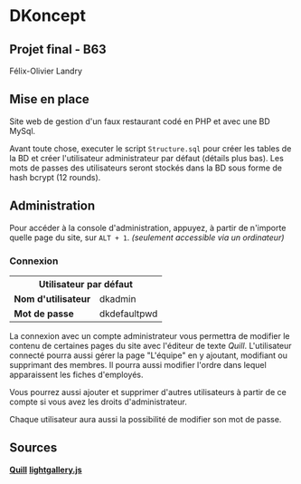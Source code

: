 # DKoncept
## Projet final - B63

Félix-Olivier Landry

## Mise en place

Site web de gestion d'un faux restaurant codé en PHP et avec une BD MySql.

Avant toute chose, executer le script `Structure.sql` pour créer les tables de la BD et créer l'utilisateur administrateur par défaut (détails plus bas). Les mots de passes des utilisateurs seront stockés dans la BD sous forme de hash bcrypt (12 rounds).

## Administration

Pour accéder à la console d'administration, appuyez, à partir de n'importe quelle page du site, sur `ALT + 1`. *(seulement accessible via un ordinateur)*

### Connexion


<table>
    <tr>
        <th colspan="2">Utilisateur par défaut</th>
    </tr>
        <td><b>Nom d'utilisateur</b></td>
        <td>dkadmin</td>
    <tr>
    </tr>
    <tr>
        <td><b>Mot de passe</b></td>
        <td>dkdefaultpwd</td>
    </tr>
</table>

La connexion avec un compte administrateur vous permettra de modifier le contenu de certaines pages du site avec l'éditeur de texte *Quill*.
L'utilisateur connecté pourra aussi gérer la page "L'équipe" en y ajoutant, modifiant ou supprimant des membres. 
Il pourra aussi modifier l'ordre dans lequel apparaissent les fiches d'employés.

Vous pourrez aussi ajouter et supprimer d'autres utilisateurs à partir de ce compte si vous avez les droits d'administrateur.

Chaque utilisateur aura aussi la possibilité de modifier son mot de passe.

## Sources

[**Quill**](https://github.com/quilljs/quill)
[**lightgallery.js**](https://sachinchoolur.github.io/lightgallery.js/)
